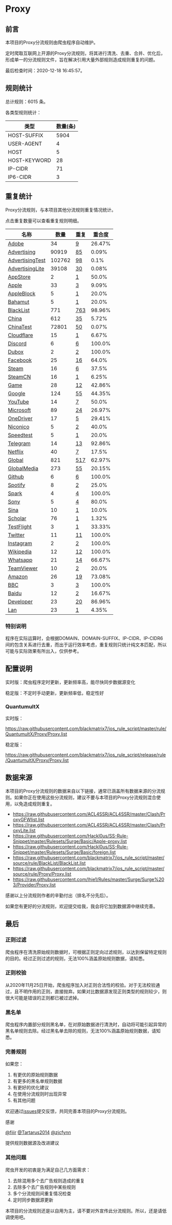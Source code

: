 # Proxy

## 前言

本项目的Proxy分流规则由爬虫程序自动维护。

定时爬取互联网上开源的Proxy分流规则，将其进行清洗、去重、合并、优化后，形成单一的分流规则文件，旨在解决引用大量外部规则造成规则重复的问题。




最后检查时间：2020-12-18 16:45:57。

## 规则统计

总计规则：6015 条。

各类型规则统计：

| 类型 | 数量(条) |
| ---- | ---- |
| HOST-SUFFIX | 5904 |
| USER-AGENT | 4 |
| HOST | 5 |
| HOST-KEYWORD | 28 |
| IP-CIDR | 71 |
| IP6-CIDR | 3 |
## 重复统计

Proxy分流规则，与本项目其他分流规则重复情况统计。

点击重复数量可以查看重复规则明细。

| 名称 | 数量 | 重复 | 重合度 |
| ---- | ---- | ---- | ------ |
|  [Adobe](https://github.com/blackmatrix7/ios_rule_script/tree/master/rule/QuantumultX/Adobe)    | 34   | [9](https://raw.githubusercontent.com/blackmatrix7/ios_rule_script/master/rule/QuantumultX/Proxy/Repeat.list)   |   26.47% |
|  [Advertising](https://github.com/blackmatrix7/ios_rule_script/tree/master/rule/QuantumultX/Advertising)    | 90919   | [85](https://raw.githubusercontent.com/blackmatrix7/ios_rule_script/master/rule/QuantumultX/Proxy/Repeat.list)   |   0.09% |
|  [AdvertisingTest](https://github.com/blackmatrix7/ios_rule_script/tree/master/rule/QuantumultX/AdvertisingTest)    | 102762   | [98](https://raw.githubusercontent.com/blackmatrix7/ios_rule_script/master/rule/QuantumultX/Proxy/Repeat.list)   |   0.1% |
|  [AdvertisingLite](https://github.com/blackmatrix7/ios_rule_script/tree/master/rule/QuantumultX/AdvertisingLite)    | 39108   | [30](https://raw.githubusercontent.com/blackmatrix7/ios_rule_script/master/rule/QuantumultX/Proxy/Repeat.list)   |   0.08% |
|  [AppStore](https://github.com/blackmatrix7/ios_rule_script/tree/master/rule/QuantumultX/AppStore)    | 2   | [1](https://raw.githubusercontent.com/blackmatrix7/ios_rule_script/master/rule/QuantumultX/Proxy/Repeat.list)   |   50.0% |
|  [Apple](https://github.com/blackmatrix7/ios_rule_script/tree/master/rule/QuantumultX/Apple)    | 33   | [3](https://raw.githubusercontent.com/blackmatrix7/ios_rule_script/master/rule/QuantumultX/Proxy/Repeat.list)   |   9.09% |
|  [AppleBlock](https://github.com/blackmatrix7/ios_rule_script/tree/master/rule/QuantumultX/AppleBlock)    | 5   | [1](https://raw.githubusercontent.com/blackmatrix7/ios_rule_script/master/rule/QuantumultX/Proxy/Repeat.list)   |   20.0% |
|  [Bahamut](https://github.com/blackmatrix7/ios_rule_script/tree/master/rule/QuantumultX/Bahamut)    | 5   | [1](https://raw.githubusercontent.com/blackmatrix7/ios_rule_script/master/rule/QuantumultX/Proxy/Repeat.list)   |   20.0% |
|  [BlackList](https://github.com/blackmatrix7/ios_rule_script/tree/master/rule/QuantumultX/BlackList)    | 771   | [763](https://raw.githubusercontent.com/blackmatrix7/ios_rule_script/master/rule/QuantumultX/Proxy/Repeat.list)   |   98.96% |
|  [China](https://github.com/blackmatrix7/ios_rule_script/tree/master/rule/QuantumultX/China)    | 612   | [35](https://raw.githubusercontent.com/blackmatrix7/ios_rule_script/master/rule/QuantumultX/Proxy/Repeat.list)   |   5.72% |
|  [ChinaTest](https://github.com/blackmatrix7/ios_rule_script/tree/master/rule/QuantumultX/ChinaTest)    | 72801   | [50](https://raw.githubusercontent.com/blackmatrix7/ios_rule_script/master/rule/QuantumultX/Proxy/Repeat.list)   |   0.07% |
|  [Cloudflare](https://github.com/blackmatrix7/ios_rule_script/tree/master/rule/QuantumultX/Cloudflare)    | 15   | [1](https://raw.githubusercontent.com/blackmatrix7/ios_rule_script/master/rule/QuantumultX/Proxy/Repeat.list)   |   6.67% |
|  [Discord](https://github.com/blackmatrix7/ios_rule_script/tree/master/rule/QuantumultX/Discord)    | 6   | [6](https://raw.githubusercontent.com/blackmatrix7/ios_rule_script/master/rule/QuantumultX/Proxy/Repeat.list)   |   100.0% |
|  [Dubox](https://github.com/blackmatrix7/ios_rule_script/tree/master/rule/QuantumultX/Dubox)    | 2   | [2](https://raw.githubusercontent.com/blackmatrix7/ios_rule_script/master/rule/QuantumultX/Proxy/Repeat.list)   |   100.0% |
|  [Facebook](https://github.com/blackmatrix7/ios_rule_script/tree/master/rule/QuantumultX/Facebook)    | 25   | [16](https://raw.githubusercontent.com/blackmatrix7/ios_rule_script/master/rule/QuantumultX/Proxy/Repeat.list)   |   64.0% |
|  [Steam](https://github.com/blackmatrix7/ios_rule_script/tree/master/rule/QuantumultX/Steam)    | 16   | [6](https://raw.githubusercontent.com/blackmatrix7/ios_rule_script/master/rule/QuantumultX/Proxy/Repeat.list)   |   37.5% |
|  [SteamCN](https://github.com/blackmatrix7/ios_rule_script/tree/master/rule/QuantumultX/SteamCN)    | 16   | [1](https://raw.githubusercontent.com/blackmatrix7/ios_rule_script/master/rule/QuantumultX/Proxy/Repeat.list)   |   6.25% |
|  [Game](https://github.com/blackmatrix7/ios_rule_script/tree/master/rule/QuantumultX/Game)    | 28   | [12](https://raw.githubusercontent.com/blackmatrix7/ios_rule_script/master/rule/QuantumultX/Proxy/Repeat.list)   |   42.86% |
|  [Google](https://github.com/blackmatrix7/ios_rule_script/tree/master/rule/QuantumultX/Google)    | 124   | [55](https://raw.githubusercontent.com/blackmatrix7/ios_rule_script/master/rule/QuantumultX/Proxy/Repeat.list)   |   44.35% |
|  [YouTube](https://github.com/blackmatrix7/ios_rule_script/tree/master/rule/QuantumultX/YouTube)    | 14   | [7](https://raw.githubusercontent.com/blackmatrix7/ios_rule_script/master/rule/QuantumultX/Proxy/Repeat.list)   |   50.0% |
|  [Microsoft](https://github.com/blackmatrix7/ios_rule_script/tree/master/rule/QuantumultX/Microsoft)    | 89   | [24](https://raw.githubusercontent.com/blackmatrix7/ios_rule_script/master/rule/QuantumultX/Proxy/Repeat.list)   |   26.97% |
|  [OneDriver](https://github.com/blackmatrix7/ios_rule_script/tree/master/rule/QuantumultX/OneDriver)    | 17   | [5](https://raw.githubusercontent.com/blackmatrix7/ios_rule_script/master/rule/QuantumultX/Proxy/Repeat.list)   |   29.41% |
|  [Niconico](https://github.com/blackmatrix7/ios_rule_script/tree/master/rule/QuantumultX/Niconico)    | 5   | [2](https://raw.githubusercontent.com/blackmatrix7/ios_rule_script/master/rule/QuantumultX/Proxy/Repeat.list)   |   40.0% |
|  [Speedtest](https://github.com/blackmatrix7/ios_rule_script/tree/master/rule/QuantumultX/Speedtest)    | 5   | [1](https://raw.githubusercontent.com/blackmatrix7/ios_rule_script/master/rule/QuantumultX/Proxy/Repeat.list)   |   20.0% |
|  [Telegram](https://github.com/blackmatrix7/ios_rule_script/tree/master/rule/QuantumultX/Telegram)    | 14   | [13](https://raw.githubusercontent.com/blackmatrix7/ios_rule_script/master/rule/QuantumultX/Proxy/Repeat.list)   |   92.86% |
|  [Netflix](https://github.com/blackmatrix7/ios_rule_script/tree/master/rule/QuantumultX/Netflix)    | 40   | [7](https://raw.githubusercontent.com/blackmatrix7/ios_rule_script/master/rule/QuantumultX/Proxy/Repeat.list)   |   17.5% |
|  [Global](https://github.com/blackmatrix7/ios_rule_script/tree/master/rule/QuantumultX/Global)    | 821   | [517](https://raw.githubusercontent.com/blackmatrix7/ios_rule_script/master/rule/QuantumultX/Proxy/Repeat.list)   |   62.97% |
|  [GlobalMedia](https://github.com/blackmatrix7/ios_rule_script/tree/master/rule/QuantumultX/GlobalMedia)    | 273   | [55](https://raw.githubusercontent.com/blackmatrix7/ios_rule_script/master/rule/QuantumultX/Proxy/Repeat.list)   |   20.15% |
|  [Github](https://github.com/blackmatrix7/ios_rule_script/tree/master/rule/QuantumultX/Github)    | 6   | [6](https://raw.githubusercontent.com/blackmatrix7/ios_rule_script/master/rule/QuantumultX/Proxy/Repeat.list)   |   100.0% |
|  [Spotify](https://github.com/blackmatrix7/ios_rule_script/tree/master/rule/QuantumultX/Spotify)    | 8   | [2](https://raw.githubusercontent.com/blackmatrix7/ios_rule_script/master/rule/QuantumultX/Proxy/Repeat.list)   |   25.0% |
|  [Spark](https://github.com/blackmatrix7/ios_rule_script/tree/master/rule/QuantumultX/Spark)    | 4   | [4](https://raw.githubusercontent.com/blackmatrix7/ios_rule_script/master/rule/QuantumultX/Proxy/Repeat.list)   |   100.0% |
|  [Sony](https://github.com/blackmatrix7/ios_rule_script/tree/master/rule/QuantumultX/Sony)    | 5   | [4](https://raw.githubusercontent.com/blackmatrix7/ios_rule_script/master/rule/QuantumultX/Proxy/Repeat.list)   |   80.0% |
|  [Sina](https://github.com/blackmatrix7/ios_rule_script/tree/master/rule/QuantumultX/Sina)    | 10   | [1](https://raw.githubusercontent.com/blackmatrix7/ios_rule_script/master/rule/QuantumultX/Proxy/Repeat.list)   |   10.0% |
|  [Scholar](https://github.com/blackmatrix7/ios_rule_script/tree/master/rule/QuantumultX/Scholar)    | 76   | [1](https://raw.githubusercontent.com/blackmatrix7/ios_rule_script/master/rule/QuantumultX/Proxy/Repeat.list)   |   1.32% |
|  [TestFlight](https://github.com/blackmatrix7/ios_rule_script/tree/master/rule/QuantumultX/TestFlight)    | 3   | [1](https://raw.githubusercontent.com/blackmatrix7/ios_rule_script/master/rule/QuantumultX/Proxy/Repeat.list)   |   33.33% |
|  [Twitter](https://github.com/blackmatrix7/ios_rule_script/tree/master/rule/QuantumultX/Twitter)    | 11   | [11](https://raw.githubusercontent.com/blackmatrix7/ios_rule_script/master/rule/QuantumultX/Proxy/Repeat.list)   |   100.0% |
|  [Instagram](https://github.com/blackmatrix7/ios_rule_script/tree/master/rule/QuantumultX/Instagram)    | 2   | [2](https://raw.githubusercontent.com/blackmatrix7/ios_rule_script/master/rule/QuantumultX/Proxy/Repeat.list)   |   100.0% |
|  [Wikipedia](https://github.com/blackmatrix7/ios_rule_script/tree/master/rule/QuantumultX/Wikipedia)    | 12   | [12](https://raw.githubusercontent.com/blackmatrix7/ios_rule_script/master/rule/QuantumultX/Proxy/Repeat.list)   |   100.0% |
|  [Whatsapp](https://github.com/blackmatrix7/ios_rule_script/tree/master/rule/QuantumultX/Whatsapp)    | 21   | [14](https://raw.githubusercontent.com/blackmatrix7/ios_rule_script/master/rule/QuantumultX/Proxy/Repeat.list)   |   66.67% |
|  [TeamViewer](https://github.com/blackmatrix7/ios_rule_script/tree/master/rule/QuantumultX/TeamViewer)    | 10   | [2](https://raw.githubusercontent.com/blackmatrix7/ios_rule_script/master/rule/QuantumultX/Proxy/Repeat.list)   |   20.0% |
|  [Amazon](https://github.com/blackmatrix7/ios_rule_script/tree/master/rule/QuantumultX/Amazon)    | 26   | [19](https://raw.githubusercontent.com/blackmatrix7/ios_rule_script/master/rule/QuantumultX/Proxy/Repeat.list)   |   73.08% |
|  [BBC](https://github.com/blackmatrix7/ios_rule_script/tree/master/rule/QuantumultX/BBC)    | 3   | [3](https://raw.githubusercontent.com/blackmatrix7/ios_rule_script/master/rule/QuantumultX/Proxy/Repeat.list)   |   100.0% |
|  [Baidu](https://github.com/blackmatrix7/ios_rule_script/tree/master/rule/QuantumultX/Baidu)    | 12   | [2](https://raw.githubusercontent.com/blackmatrix7/ios_rule_script/master/rule/QuantumultX/Proxy/Repeat.list)   |   16.67% |
|  [Developer](https://github.com/blackmatrix7/ios_rule_script/tree/master/rule/QuantumultX/Developer)    | 23   | [20](https://raw.githubusercontent.com/blackmatrix7/ios_rule_script/master/rule/QuantumultX/Proxy/Repeat.list)   |   86.96% |
|  [Lan](https://github.com/blackmatrix7/ios_rule_script/tree/master/rule/QuantumultX/Lan)    | 23   | [1](https://raw.githubusercontent.com/blackmatrix7/ios_rule_script/master/rule/QuantumultX/Proxy/Repeat.list)   |   4.35% |
### 特别说明
程序在实际运算时，会根据DOMAIN、DOMAIN-SUFFIX、IP-CIDR、IP-CIDR6间的包含关系进行去重，而出于运行效率考虑，重复规则只统计纯文本匹配，所以可能与实际效果有所出入，仅供参考。

## 配置说明

实时版：爬虫程序定时更新，更新频率高，能尽快同步数据源变化

稳定版：不定时手动更新，更新频率低，稳定性好

### QuantumultX 
实时版：

https://raw.githubusercontent.com/blackmatrix7/ios_rule_script/master/rule/QuantumultX/Proxy/Proxy.list

稳定版：

https://raw.githubusercontent.com/blackmatrix7/ios_rule_script/release/rule/QuantumultX/Proxy/Proxy.list

## 数据来源

本项目的Proxy分流规则的数据来自以下链接，通常已涵盖所有数据来源的分流规则。如果你正在使用这些分流规则，建议不要与本项目的Proxy分流规则混合使用，以免造成规则重复。

- https://raw.githubusercontent.com/ACL4SSR/ACL4SSR/master/Clash/ProxyGFWlist.list
- https://raw.githubusercontent.com/ACL4SSR/ACL4SSR/master/Clash/ProxyLite.list
- https://raw.githubusercontent.com/Hackl0us/SS-Rule-Snippet/master/Rulesets/Surge/Basic/Apple-proxy.list
- https://raw.githubusercontent.com/Hackl0us/SS-Rule-Snippet/master/Rulesets/Surge/Basic/foreign.list
- https://raw.githubusercontent.com/blackmatrix7/ios_rule_script/master/source/rule/BlackList/BlackList.list
- https://raw.githubusercontent.com/blackmatrix7/ios_rule_script/master/source/rule/Proxy/Proxy.list
- https://raw.githubusercontent.com/lhie1/Rules/master/Surge/Surge%203/Provider/Proxy.list


感谢以上分流规则作者的辛勤付出（排名不分先后）。

如果您有更好的分流规则，欢迎提交给我，我会将它加到数据源中继续完善。

## 最后

### 正则过滤

爬虫程序在清洗原始规则数据时，可根据正则定向过滤规则，以达到保留特定规则的目的。经过正则过滤的规则，无法100%涵盖原始规则数据，请知悉。

### 正则校验

从2020年11月25日开始，爬虫程序加入对正则合法性的校验。对于无法校验通过，且不明作用的正则，直接抛弃。如果对比数据源发现正则类型的规则较少，则很大可能是错误的正则都已被过滤掉。

### 黑名单

爬虫程序内置部分规则黑名单，在对原始数据进行清洗时，自动将可能引起异常的黑名单规则去除。经过黑名单去除的规则，无法100%涵盖原始规则数据，请知悉。

### 完善规则

如果您：

1. 有更优的原始规则数据
2. 有更多的黑名单规则数据
3. 有更好的优化建议
4. 在使用分流规则时出现异常
5. 有其他问题

欢迎通过[issues](https://github.com/blackmatrix7/ios_rule_script/issues/new)提交反馈，共同完善本项目的Proxy分流规则。

感谢

[@fiiir](https://github.com/fiiir) [@Tartarus2014](https://github.com/Tartarus2014) [@zjcfynn](https://github.com/zjcfynn) 

提供规则数据源及改进建议

### 其他问题

爬虫开发的初衷是为满足自己几方面需求：

1. 去除混用多个去广告规则造成的重复
2. 去除多个去广告规则中某些规则
3. 多个分流规则间重复情况检查
4. 定时同步数据源更新

本项目的分流规则还是以自用为主，请不要对外宣传此分流规则。所以，还是请低调使用吧。